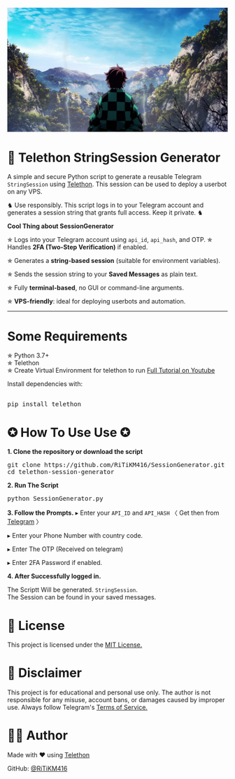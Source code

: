![ZeroTwo](https://github.com/RiTiKM416/assets/blob/main/tanjiro.jpg)

# 🔐 Telethon StringSession Generator

A simple and secure Python script to generate a reusable Telegram `StringSession` using [Telethon](https://github.com/LonamiWebs/Telethon). This session can be used to deploy a userbot on any VPS.

♞ Use responsibly. This script logs in to your Telegram account and generates a session string that grants full access. Keep it private. ♞



**Cool Thing about SessionGenerator**

✯ Logs into your Telegram account using `api_id`, `api_hash`, and OTP.
✯ Handles **2FA (Two-Step Verification)** if enabled.

✯ Generates a **string-based session** (suitable for environment variables).

✯ Sends the session string to your **Saved Messages** as plain text.

✯ Fully **terminal-based**, no GUI or command-line arguments.

✯ **VPS-friendly**: ideal for deploying userbots and automation.


---

#  Some Requirements 

✯ Python 3.7+  
✯ Telethon  
✯ Create Virtual Environment for telethon to run [Full Tutorial on Youtube](https://www.youtube.com/watch?v=M9D6z3htLSE) 

Install dependencies with:
<pre> 
pip install telethon </pre>

# **✪ How To Use Use ✪**
  
  
**1. Clone the repository or download the script**
<pre>git clone https://github.com/RiTiKM416/SessionGenerator.git
cd telethon-session-generator</pre>
  
  
**2. Run The Script**
<pre>python SessionGenerator.py</pre>
  
  
**3. Follow the Prompts.**
▸ Enter your `API_ID` and `API_HASH` 〈 Get then from [Telegram](https://my.telegram.org/apps) 〉

▸ Enter your Phone Number with country code. 

▸ Enter The OTP (Received on telegram)

▸ Enter 2FA Password if enabled. 
  
  
**4. After Successfully logged in.** 

The Scriptt Will be generated. `StringSession`.  
The Session can be found in your saved messages. 
  
  
# 📄 License  

 This project is licensed under the [MIT License.](https://github.com/RiTiKM416/SessionGenerator/blob/main/LICENSE)


# 🤝 Disclaimer
This project is for educational and personal use only. The author is not responsible for any misuse, account bans, or damages caused by improper use. Always follow Telegram's [Terms of Service.](https://telegram.org/tos)

# 👨‍💻 Author  
Made with ❤️ using [Telethon](https://github.com/LonamiWebs/Telethon)

GitHub: [@RiTiKM416](https://github.com/RiTiKM416)
